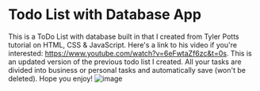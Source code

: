 # Todo List with Database App
This is a ToDo List with database built in that I created from Tyler Potts tutorial on HTML, CSS & JavaScript. Here's a link to his video if you're interested: https://www.youtube.com/watch?v=6eFwtaZf6zc&t=0s. This is an updated version of the previous todo list I created. All your tasks are divided into business or personal tasks and automatically save (won't be deleted). Hope you enjoy!
![image](https://github.com/krishsanghvi/todolistwithdatabase/assets/57648915/f9bdee51-40a7-4e46-ba13-e00c446084fb)
